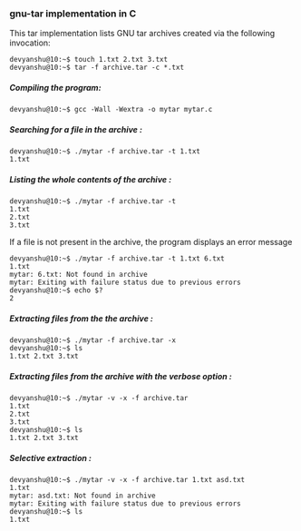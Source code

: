 ### gnu-tar implementation in C


This tar implementation lists GNU tar archives created via the following invocation:

```console
devyanshu@10:~$ touch 1.txt 2.txt 3.txt
devyanshu@10:~$ tar -f archive.tar -c *.txt
```

##### Compiling the program:

```console
devyanshu@10:~$ gcc -Wall -Wextra -o mytar mytar.c
```

##### Searching for a file in the archive :

```console
devyanshu@10:~$ ./mytar -f archive.tar -t 1.txt
1.txt
```
##### Listing the whole contents of the archive :

```console
devyanshu@10:~$ ./mytar -f archive.tar -t
1.txt
2.txt
3.txt
```

If a file is not present in the archive, the program displays an error message

```console
devyanshu@10:~$ ./mytar -f archive.tar -t 1.txt 6.txt
1.txt
mytar: 6.txt: Not found in archive
mytar: Exiting with failure status due to previous errors
devyanshu@10:~$	echo $?
2
```

##### Extracting files from the the archive :

```console
devyanshu@10:~$ ./mytar -f archive.tar -x
devyanshu@10:~$ ls
1.txt 2.txt 3.txt
```

##### Extracting files from the archive with the verbose option :

```console
devyanshu@10:~$ ./mytar -v -x -f archive.tar
1.txt
2.txt
3.txt
devyanshu@10:~$ ls
1.txt 2.txt 3.txt
```

##### Selective extraction :

```console
devyanshu@10:~$ ./mytar -v -x -f archive.tar 1.txt asd.txt
1.txt
mytar: asd.txt: Not found in archive
mytar: Exiting with failure status due to previous errors
devyanshu@10:~$ ls
1.txt
```


